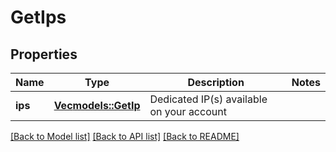 # GetIps

## Properties

Name | Type | Description | Notes
------------ | ------------- | ------------- | -------------
**ips** | [**Vec<models::GetIp>**](getIp.md) | Dedicated IP(s) available on your account | 

[[Back to Model list]](../README.md#documentation-for-models) [[Back to API list]](../README.md#documentation-for-api-endpoints) [[Back to README]](../README.md)



